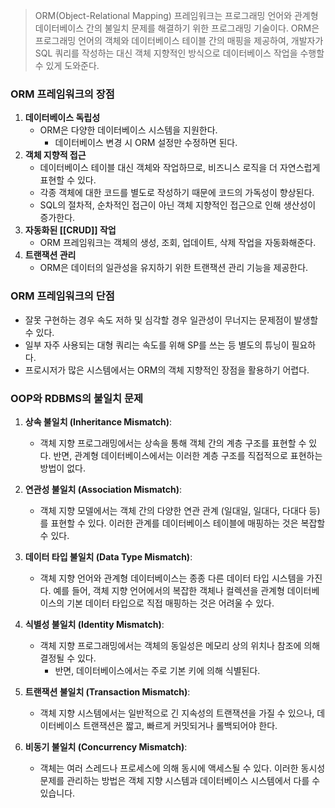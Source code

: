 >ORM(Object-Relational Mapping) 프레임워크는 프로그래밍 언어와 관계형 데이터베이스 간의 불일치 문제를 해결하기 위한 프로그래밍 기술이다.
>ORM은 프로그래밍 언어의 객체와 데이터베이스 테이블 간의 매핑을 제공하여, 개발자가 SQL 쿼리를 작성하는 대신 객체 지향적인 방식으로 데이터베이스 작업을 수행할 수 있게 도와준다.
### ORM 프레임워크의 장점
1. **데이터베이스 독립성**
	- ORM은 다양한 데이터베이스 시스템을 지원한다.
		- 데이터베이스 변경 시 ORM 설정만 수정하면 된다.
2. **객체 지향적 접근**
	- 데이터베이스 테이블 대신 객체와 작업하므로, 비즈니스 로직을 더 자연스럽게 표현할 수 있다.
	- 각종 객체에 대한 코드를 별도로 작성하기 때문에 코드의 가독성이 향상된다.
	- SQL의 절차적, 순차적인 접근이 아닌 객체 지향적인 접근으로 인해 생산성이 증가한다.
1. **자동화된 [[CRUD]] 작업**
	- ORM 프레임워크는 객체의 생성, 조회, 업데이트, 삭제 작업을 자동화해준다.
2. **트랜잭션 관리**
	- ORM은 데이터의 일관성을 유지하기 위한 트랜잭션 관리 기능을 제공한다.
### ORM 프레임워크의 단점
- 잘못 구현하는 경우 속도 저하 및 심각할 경우 일관성이 무너지는 문제점이 발생할 수 있다.
- 일부 자주 사용되는 대형 쿼리는 속도를 위해 SP를 쓰는 등 별도의 튜닝이 필요하다.
- 프로시저가 많은 시스템에서는 ORM의 객체 지향적인 장점을 활용하기 어렵다.
### OOP와 RDBMS의 불일치 문제
1. **상속 불일치 (Inheritance Mismatch)**:
   - 객체 지향 프로그래밍에서는 상속을 통해 객체 간의 계층 구조를 표현할 수 있다. 반면, 관계형 데이터베이스에서는 이러한 계층 구조를 직접적으로 표현하는 방법이 없다.

2. **연관성 불일치 (Association Mismatch)**:
   - 객체 지향 모델에서는 객체 간의 다양한 연관 관계 (일대일, 일대다, 다대다 등)를 표현할 수 있다. 이러한 관계를 데이터베이스 테이블에 매핑하는 것은 복잡할 수 있다.

3. **데이터 타입 불일치 (Data Type Mismatch)**:
   - 객체 지향 언어와 관계형 데이터베이스는 종종 다른 데이터 타입 시스템을 가진다. 예를 들어, 객체 지향 언어에서의 복잡한 객체나 컬렉션을 관계형 데이터베이스의 기본 데이터 타입으로 직접 매핑하는 것은 어려울 수 있다.

4. **식별성 불일치 (Identity Mismatch)**:
   - 객체 지향 프로그래밍에서는 객체의 동일성은 메모리 상의 위치나 참조에 의해 결정될 수 있다.
	   - 반면, 데이터베이스에서는 주로 기본 키에 의해 식별된다.

5. **트랜잭션 불일치 (Transaction Mismatch)**:
   - 객체 지향 시스템에서는 일반적으로 긴 지속성의 트랜잭션을 가질 수 있으나, 데이터베이스 트랜잭션은 짧고, 빠르게 커밋되거나 롤백되어야 한다.

6. **비동기 불일치 (Concurrency Mismatch)**:
   - 객체는 여러 스레드나 프로세스에 의해 동시에 액세스될 수 있다. 이러한 동시성 문제를 관리하는 방법은 객체 지향 시스템과 데이터베이스 시스템에서 다를 수 있습니다.